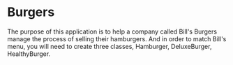 # Burgers

The purpose of this application is to help a company called Bill's Burgers manage the process of selling their hamburgers. And in order to match Bill's menu, you will need to create three classes, Hamburger, DeluxeBurger, HealthyBurger.
